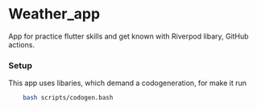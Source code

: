 # Weather_app

App for practice flutter skills and
get known with Riverpod libary, GitHub actions.

### Setup 

This app uses libaries, which demand a codogeneration, for make it 
run 
``` bash
    bash scripts/codogen.bash
```